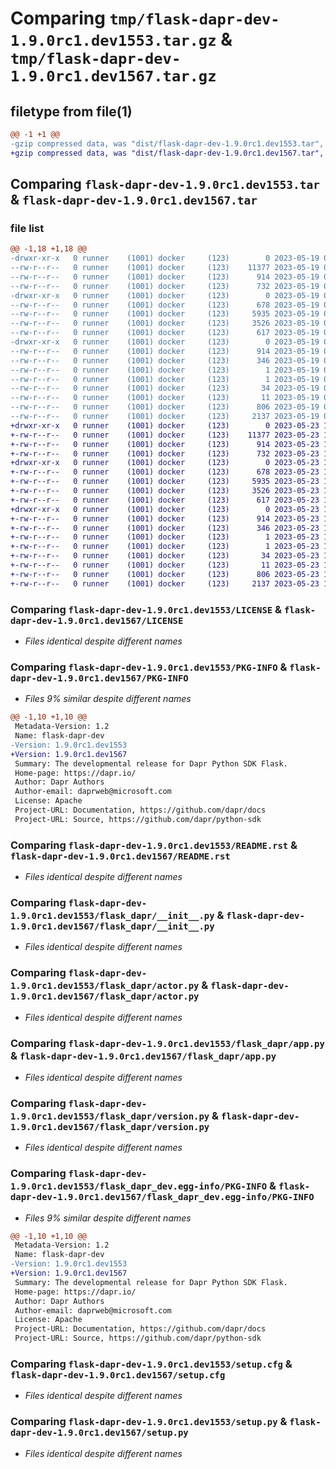 # Comparing `tmp/flask-dapr-dev-1.9.0rc1.dev1553.tar.gz` & `tmp/flask-dapr-dev-1.9.0rc1.dev1567.tar.gz`

## filetype from file(1)

```diff
@@ -1 +1 @@
-gzip compressed data, was "dist/flask-dapr-dev-1.9.0rc1.dev1553.tar", last modified: Fri May 19 00:30:30 2023, max compression
+gzip compressed data, was "dist/flask-dapr-dev-1.9.0rc1.dev1567.tar", last modified: Tue May 23 16:52:53 2023, max compression
```

## Comparing `flask-dapr-dev-1.9.0rc1.dev1553.tar` & `flask-dapr-dev-1.9.0rc1.dev1567.tar`

### file list

```diff
@@ -1,18 +1,18 @@
-drwxr-xr-x   0 runner    (1001) docker     (123)        0 2023-05-19 00:30:30.000000 flask-dapr-dev-1.9.0rc1.dev1553/
--rw-r--r--   0 runner    (1001) docker     (123)    11377 2023-05-19 00:30:06.000000 flask-dapr-dev-1.9.0rc1.dev1553/LICENSE
--rw-r--r--   0 runner    (1001) docker     (123)      914 2023-05-19 00:30:30.000000 flask-dapr-dev-1.9.0rc1.dev1553/PKG-INFO
--rw-r--r--   0 runner    (1001) docker     (123)      732 2023-05-19 00:30:06.000000 flask-dapr-dev-1.9.0rc1.dev1553/README.rst
-drwxr-xr-x   0 runner    (1001) docker     (123)        0 2023-05-19 00:30:30.000000 flask-dapr-dev-1.9.0rc1.dev1553/flask_dapr/
--rw-r--r--   0 runner    (1001) docker     (123)      678 2023-05-19 00:30:06.000000 flask-dapr-dev-1.9.0rc1.dev1553/flask_dapr/__init__.py
--rw-r--r--   0 runner    (1001) docker     (123)     5935 2023-05-19 00:30:06.000000 flask-dapr-dev-1.9.0rc1.dev1553/flask_dapr/actor.py
--rw-r--r--   0 runner    (1001) docker     (123)     3526 2023-05-19 00:30:06.000000 flask-dapr-dev-1.9.0rc1.dev1553/flask_dapr/app.py
--rw-r--r--   0 runner    (1001) docker     (123)      617 2023-05-19 00:30:06.000000 flask-dapr-dev-1.9.0rc1.dev1553/flask_dapr/version.py
-drwxr-xr-x   0 runner    (1001) docker     (123)        0 2023-05-19 00:30:30.000000 flask-dapr-dev-1.9.0rc1.dev1553/flask_dapr_dev.egg-info/
--rw-r--r--   0 runner    (1001) docker     (123)      914 2023-05-19 00:30:30.000000 flask-dapr-dev-1.9.0rc1.dev1553/flask_dapr_dev.egg-info/PKG-INFO
--rw-r--r--   0 runner    (1001) docker     (123)      346 2023-05-19 00:30:30.000000 flask-dapr-dev-1.9.0rc1.dev1553/flask_dapr_dev.egg-info/SOURCES.txt
--rw-r--r--   0 runner    (1001) docker     (123)        1 2023-05-19 00:30:30.000000 flask-dapr-dev-1.9.0rc1.dev1553/flask_dapr_dev.egg-info/dependency_links.txt
--rw-r--r--   0 runner    (1001) docker     (123)        1 2023-05-19 00:30:30.000000 flask-dapr-dev-1.9.0rc1.dev1553/flask_dapr_dev.egg-info/not-zip-safe
--rw-r--r--   0 runner    (1001) docker     (123)       34 2023-05-19 00:30:30.000000 flask-dapr-dev-1.9.0rc1.dev1553/flask_dapr_dev.egg-info/requires.txt
--rw-r--r--   0 runner    (1001) docker     (123)       11 2023-05-19 00:30:30.000000 flask-dapr-dev-1.9.0rc1.dev1553/flask_dapr_dev.egg-info/top_level.txt
--rw-r--r--   0 runner    (1001) docker     (123)      806 2023-05-19 00:30:30.000000 flask-dapr-dev-1.9.0rc1.dev1553/setup.cfg
--rw-r--r--   0 runner    (1001) docker     (123)     2137 2023-05-19 00:30:06.000000 flask-dapr-dev-1.9.0rc1.dev1553/setup.py
+drwxr-xr-x   0 runner    (1001) docker     (123)        0 2023-05-23 16:52:53.000000 flask-dapr-dev-1.9.0rc1.dev1567/
+-rw-r--r--   0 runner    (1001) docker     (123)    11377 2023-05-23 16:52:19.000000 flask-dapr-dev-1.9.0rc1.dev1567/LICENSE
+-rw-r--r--   0 runner    (1001) docker     (123)      914 2023-05-23 16:52:53.000000 flask-dapr-dev-1.9.0rc1.dev1567/PKG-INFO
+-rw-r--r--   0 runner    (1001) docker     (123)      732 2023-05-23 16:52:19.000000 flask-dapr-dev-1.9.0rc1.dev1567/README.rst
+drwxr-xr-x   0 runner    (1001) docker     (123)        0 2023-05-23 16:52:53.000000 flask-dapr-dev-1.9.0rc1.dev1567/flask_dapr/
+-rw-r--r--   0 runner    (1001) docker     (123)      678 2023-05-23 16:52:19.000000 flask-dapr-dev-1.9.0rc1.dev1567/flask_dapr/__init__.py
+-rw-r--r--   0 runner    (1001) docker     (123)     5935 2023-05-23 16:52:19.000000 flask-dapr-dev-1.9.0rc1.dev1567/flask_dapr/actor.py
+-rw-r--r--   0 runner    (1001) docker     (123)     3526 2023-05-23 16:52:19.000000 flask-dapr-dev-1.9.0rc1.dev1567/flask_dapr/app.py
+-rw-r--r--   0 runner    (1001) docker     (123)      617 2023-05-23 16:52:19.000000 flask-dapr-dev-1.9.0rc1.dev1567/flask_dapr/version.py
+drwxr-xr-x   0 runner    (1001) docker     (123)        0 2023-05-23 16:52:53.000000 flask-dapr-dev-1.9.0rc1.dev1567/flask_dapr_dev.egg-info/
+-rw-r--r--   0 runner    (1001) docker     (123)      914 2023-05-23 16:52:53.000000 flask-dapr-dev-1.9.0rc1.dev1567/flask_dapr_dev.egg-info/PKG-INFO
+-rw-r--r--   0 runner    (1001) docker     (123)      346 2023-05-23 16:52:53.000000 flask-dapr-dev-1.9.0rc1.dev1567/flask_dapr_dev.egg-info/SOURCES.txt
+-rw-r--r--   0 runner    (1001) docker     (123)        1 2023-05-23 16:52:53.000000 flask-dapr-dev-1.9.0rc1.dev1567/flask_dapr_dev.egg-info/dependency_links.txt
+-rw-r--r--   0 runner    (1001) docker     (123)        1 2023-05-23 16:52:53.000000 flask-dapr-dev-1.9.0rc1.dev1567/flask_dapr_dev.egg-info/not-zip-safe
+-rw-r--r--   0 runner    (1001) docker     (123)       34 2023-05-23 16:52:53.000000 flask-dapr-dev-1.9.0rc1.dev1567/flask_dapr_dev.egg-info/requires.txt
+-rw-r--r--   0 runner    (1001) docker     (123)       11 2023-05-23 16:52:53.000000 flask-dapr-dev-1.9.0rc1.dev1567/flask_dapr_dev.egg-info/top_level.txt
+-rw-r--r--   0 runner    (1001) docker     (123)      806 2023-05-23 16:52:53.000000 flask-dapr-dev-1.9.0rc1.dev1567/setup.cfg
+-rw-r--r--   0 runner    (1001) docker     (123)     2137 2023-05-23 16:52:19.000000 flask-dapr-dev-1.9.0rc1.dev1567/setup.py
```

### Comparing `flask-dapr-dev-1.9.0rc1.dev1553/LICENSE` & `flask-dapr-dev-1.9.0rc1.dev1567/LICENSE`

 * *Files identical despite different names*

### Comparing `flask-dapr-dev-1.9.0rc1.dev1553/PKG-INFO` & `flask-dapr-dev-1.9.0rc1.dev1567/PKG-INFO`

 * *Files 9% similar despite different names*

```diff
@@ -1,10 +1,10 @@
 Metadata-Version: 1.2
 Name: flask-dapr-dev
-Version: 1.9.0rc1.dev1553
+Version: 1.9.0rc1.dev1567
 Summary: The developmental release for Dapr Python SDK Flask.
 Home-page: https://dapr.io/
 Author: Dapr Authors
 Author-email: daprweb@microsoft.com
 License: Apache
 Project-URL: Documentation, https://github.com/dapr/docs
 Project-URL: Source, https://github.com/dapr/python-sdk
```

### Comparing `flask-dapr-dev-1.9.0rc1.dev1553/README.rst` & `flask-dapr-dev-1.9.0rc1.dev1567/README.rst`

 * *Files identical despite different names*

### Comparing `flask-dapr-dev-1.9.0rc1.dev1553/flask_dapr/__init__.py` & `flask-dapr-dev-1.9.0rc1.dev1567/flask_dapr/__init__.py`

 * *Files identical despite different names*

### Comparing `flask-dapr-dev-1.9.0rc1.dev1553/flask_dapr/actor.py` & `flask-dapr-dev-1.9.0rc1.dev1567/flask_dapr/actor.py`

 * *Files identical despite different names*

### Comparing `flask-dapr-dev-1.9.0rc1.dev1553/flask_dapr/app.py` & `flask-dapr-dev-1.9.0rc1.dev1567/flask_dapr/app.py`

 * *Files identical despite different names*

### Comparing `flask-dapr-dev-1.9.0rc1.dev1553/flask_dapr/version.py` & `flask-dapr-dev-1.9.0rc1.dev1567/flask_dapr/version.py`

 * *Files identical despite different names*

### Comparing `flask-dapr-dev-1.9.0rc1.dev1553/flask_dapr_dev.egg-info/PKG-INFO` & `flask-dapr-dev-1.9.0rc1.dev1567/flask_dapr_dev.egg-info/PKG-INFO`

 * *Files 9% similar despite different names*

```diff
@@ -1,10 +1,10 @@
 Metadata-Version: 1.2
 Name: flask-dapr-dev
-Version: 1.9.0rc1.dev1553
+Version: 1.9.0rc1.dev1567
 Summary: The developmental release for Dapr Python SDK Flask.
 Home-page: https://dapr.io/
 Author: Dapr Authors
 Author-email: daprweb@microsoft.com
 License: Apache
 Project-URL: Documentation, https://github.com/dapr/docs
 Project-URL: Source, https://github.com/dapr/python-sdk
```

### Comparing `flask-dapr-dev-1.9.0rc1.dev1553/setup.cfg` & `flask-dapr-dev-1.9.0rc1.dev1567/setup.cfg`

 * *Files identical despite different names*

### Comparing `flask-dapr-dev-1.9.0rc1.dev1553/setup.py` & `flask-dapr-dev-1.9.0rc1.dev1567/setup.py`

 * *Files identical despite different names*

